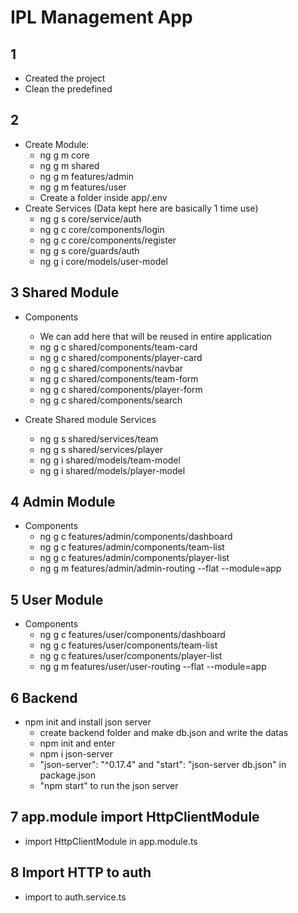 # IPL Management App

## 1
- Created the project
- Clean the predefined

## 2
- Create Module:
    - ng g m core
    - ng g m shared
    - ng g m features/admin
    - ng g m features/user
    - Create a folder inside app/.env
- Create Services (Data kept here are basically 1 time use)
    - ng g s core/service/auth
    - ng g c core/components/login
    - ng g c core/components/register
    - ng g s core/guards/auth
    - ng g i core/models/user-model

## 3 Shared Module
- Components
    - We can add here that will be reused in entire application
    - ng g c shared/components/team-card
    - ng g c shared/components/player-card
    - ng g c shared/components/navbar
    - ng g c shared/components/team-form
    - ng g c shared/components/player-form
    - ng g c shared/components/search

- Create Shared module Services
    - ng g s shared/services/team
    - ng g s shared/services/player
    - ng g i shared/models/team-model
    - ng g i shared/models/player-model

## 4 Admin Module
- Components
    - ng g c features/admin/components/dashboard
    - ng g c features/admin/components/team-list
    - ng g c features/admin/components/player-list
    - ng g m features/admin/admin-routing --flat --module=app

## 5 User Module
- Components
    - ng g c features/user/components/dashboard
    - ng g c features/user/components/team-list
    - ng g c features/user/components/player-list
    - ng g m features/user/user-routing --flat --module=app

## 6 Backend
- npm init and install json server
    - create backend folder and make db.json and write the datas
    - npm init and enter
    - npm i json-server
    - "json-server": "^0.17.4" and "start": "json-server db.json" in package.json
    - "npm start" to run the json server

## 7 app.module import HttpClientModule
- import HttpClientModule in app.module.ts

## 8 Import HTTP to auth
- import to auth.service.ts